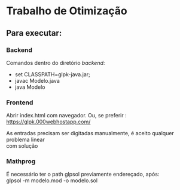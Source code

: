 # Trabalho de Otimização

## Para executar:

### Backend
Comandos dentro do diretório *backend*:

- set CLASSPATH=glpk-java.jar;
- javac Modelo.java
- java Modelo

### Frontend
Abrir index.html com navegador. Ou, se preferir :<br>
https://glpk.000webhostapp.com/

As entradas precisam ser digitadas manualmente, é aceito qualquer problema linear<br>
com solução

### Mathprog
É necessário ter o path glpsol previamente endereçado, após:<br>
glpsol -m modelo.mod -o modelo.sol

